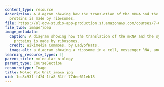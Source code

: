 ```yaml
---
content_type: resource
description: A diagram showing how the translation of the mRNA and the synthesis of
  proteins is made by ribosomes.
file: https://ol-ocw-studio-app-production.s3.amazonaws.com/courses/7-01sc-fundamentals-of-biology-fall-2011/1dc8c931f4241fa853ff77dee621eb18_Molec_Bio_Unit_image.jpg
file_type: image/jpeg
image_metadata:
  caption: A diagram showing how the translation of the mRNA and the synthesis of
    proteins is made by ribosomes.
  credit: Wikimedia Commons, by LadyofHats.
  image-alt: a diagram showing a ribosome in a cell, messenger RNA, and protein synthesis
learning_resource_types: []
parent_title: Molecular Biology
parent_type: CourseSection
resourcetype: Image
title: Molec_Bio_Unit_image.jpg
uid: 1dc8c931-f424-1fa8-53ff-77dee621eb18
---
```

